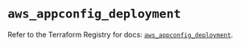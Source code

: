 # `aws_appconfig_deployment`

Refer to the Terraform Registry for docs: [`aws_appconfig_deployment`](https://registry.terraform.io/providers/hashicorp/aws/5.62.0/docs/resources/appconfig_deployment).
